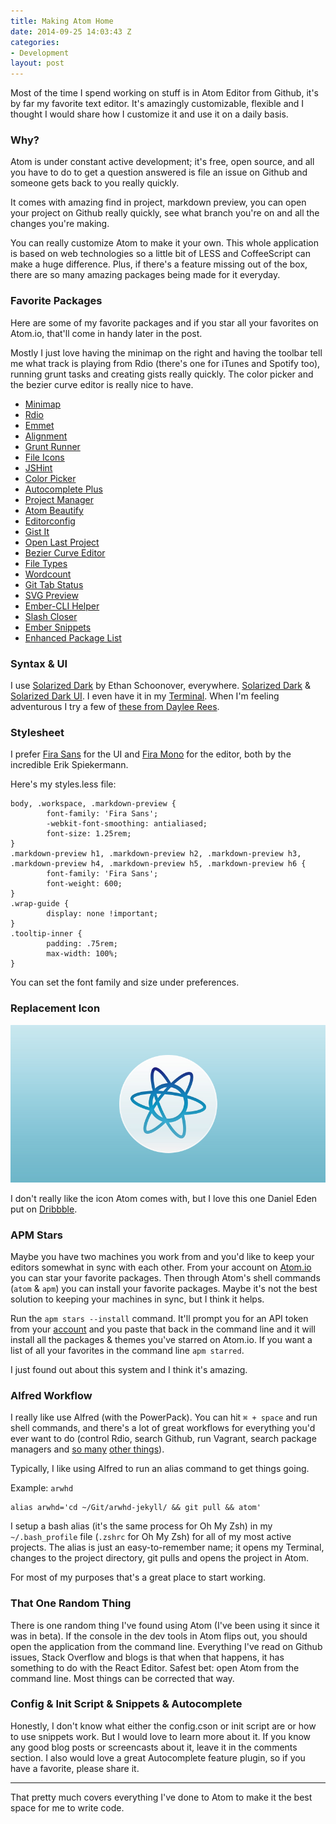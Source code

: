 ```yaml
---
title: Making Atom Home
date: 2014-09-25 14:03:43 Z
categories:
- Development
layout: post
---
```


Most of the time I spend working on stuff is in Atom Editor from Github, it's by far my favorite text editor. It's amazingly customizable, flexible and I thought I would share how I customize it and use it on a daily basis.

### Why?
Atom is under constant active development; it's free, open source, and all you have to do to get a question answered is file an issue on Github and someone gets back to you really quickly.

It comes with amazing find in project, markdown preview, you can open your project on Github really quickly, see what branch you're on and all the changes you're making.

You can really customize Atom to make it your own. This whole application is based on web technologies so a little bit of LESS and CoffeeScript can make a huge difference.  Plus, if there's a feature missing out of the box, there are so many amazing packages being made for it everyday.

### Favorite Packages

Here are some of my favorite packages and if you star all your favorites on Atom.io, that'll come in handy later in the post.

Mostly I just love having the minimap on the right and having the toolbar tell me what track is playing from Rdio (there's one for iTunes and Spotify too), running grunt tasks and creating gists really quickly. The color picker and the bezier curve editor is really nice to have.

- [Minimap](https://atom.io/packages/minimap)
- [Rdio](https://atom.io/packages/rdio)
- [Emmet](https://atom.io/packages/emmet)
- [Alignment](https://atom.io/packages/)
- [Grunt Runner](https://atom.io/packages/grunt-runner)
- [File Icons](https://atom.io/packages/file-icons)
- [JSHint](https://atom.io/packages/jshint)
- [Color Picker](https://atom.io/packages/color-picker)
- [Autocomplete Plus](https://atom.io/packages/autocomplete-plus)
- [Project Manager](https://atom.io/packages/project-manager)
- [Atom Beautify](https://atom.io/packages/atom-beautify)
- [Editorconfig](https://atom.io/packages/editorconfig)
- [Gist It](https://atom.io/packages/gist-it)
- [Open Last Project](https://atom.io/packages/open-last-project)
- [Bezier Curve Editor](https://atom.io/packages/bezier-curve-editor)
- [File Types](https://atom.io/packages/bezier-curve-editor)
- [Wordcount](https://atom.io/packages/wordcount)
- [Git Tab Status](https://atom.io/packages/git-tab-status)
- [SVG Preview](https://atom.io/packages/svg-preview)
- [Ember-CLI Helper](https://atom.io/packages/ember-cli-helper)
- [Slash Closer](https://atom.io/packages/slash-closer)
- [Ember Snippets](https://atom.io/packages/ember-snippets)
- [Enhanced Package List](https://atom.io/packages/enhanced-package-list)

### Syntax & UI

I use [Solarized Dark](http://ethanschoonover.com/solarized) by Ethan Schoonover, everywhere. [Solarized Dark](https://atom.io/themes/solarized-dark-syntax) & [Solarized Dark UI](https://atom.io/themes/solarized-dark-ui). I even have it in my [Terminal](https://github.com/altercation/solarized/tree/master/iterm2-colors-solarized). When I'm feeling adventurous I try a few of [these from Daylee Rees](http://daylerees.github.io/).

### Stylesheet

I prefer [Fira Sans](http://mozilla.github.io/Fira/) for the UI and [Fira Mono](http://mozilla.github.io/Fira/) for the editor, both by the incredible Erik Spiekermann.

Here's my styles.less file:

<pre><code class="language-css">body, .workspace, .markdown-preview {
		font-family: 'Fira Sans';
		-webkit-font-smoothing: antialiased;
		font-size: 1.25rem;
}
.markdown-preview h1, .markdown-preview h2, .markdown-preview h3, .markdown-preview h4, .markdown-preview h5, .markdown-preview h6 {
		font-family: 'Fira Sans';
		font-weight: 600;
}
.wrap-guide {
		display: none !important;
}
.tooltip-inner {
		padding: .75rem;
		max-width: 100%;
}</code></pre>

You can set the font family and size under preferences.


### Replacement Icon

![Replacement Icon for Atom](/assets/images/atom.jpg)

I don't really like the icon Atom comes with, but I love this one Daniel Eden put on [Dribbble](http://drbl.in/kncC).

### APM Stars
Maybe you have two machines you work from and you'd like to keep your editors somewhat in sync with each other. From your account on [Atom.io](https://atom.io/) you can star your favorite packages. Then through Atom's shell commands (`atom` & `apm`) you can install your favorite packages. Maybe it's not the best solution to keeping your machines in sync, but I think it helps.

Run the `apm stars --install` command. It'll prompt you for an API token from your [account](https://atom.io/account) and you paste that back in the command line and it will install all the packages & themes you've starred on Atom.io. If you want a list of all your favorites in the command line `apm starred`.

I just found out about this system and I think it's amazing.

### Alfred Workflow

I really like use Alfred (with the PowerPack). You can hit `⌘ + space` and run shell commands, and there's a lot of great workflows for everything you'd ever want to do (control Rdio, search Github, run Vagrant, search package managers and [so many](https://github.com/franzheidl/alfred-workflows) [other things](https://github.com/zenorocha/alfred-workflows)).

Typically, I like using Alfred to run an alias command to get things going.

Example:
`arwhd`

```
alias arwhd='cd ~/Git/arwhd-jekyll/ && git pull && atom'
```

I setup a bash alias (it's the same process for Oh My Zsh) in my `~/.bash_profile` file (`.zshrc` for Oh My Zsh) for all of my most active projects. The alias is just an easy-to-remember name; it opens my Terminal, changes to the project directory, git pulls and opens the project in Atom.

For most of my purposes that's a great place to start working.

### That One Random Thing

There is one random thing I've found using Atom (I've been using it since it was in beta). If the console in the dev tools in Atom flips out, you should open the application from the command line. Everything I've read on Github issues, Stack Overflow and blogs is that when that happens, it has something to do with the React Editor. Safest bet: open Atom from the command line. Most things can be corrected that way.

### Config &amp; Init Script &amp; Snippets &amp; Autocomplete

Honestly, I don't know what either the config.cson or init script are or how to use snippets work. But I would love to learn more about it. If you know any good blog posts or screencasts about it, leave it in the comments section. I also would love a great Autocomplete feature plugin, so if you have a favorite, please share it.

---

That pretty much covers everything I've done to Atom to make it the best space for me to write code.
